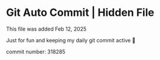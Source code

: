 # Git Auto Commit | Hidden File

This file was added Feb 12, 2025

Just for fun and keeping my daily git commit active 🤪

commit number: 318285
